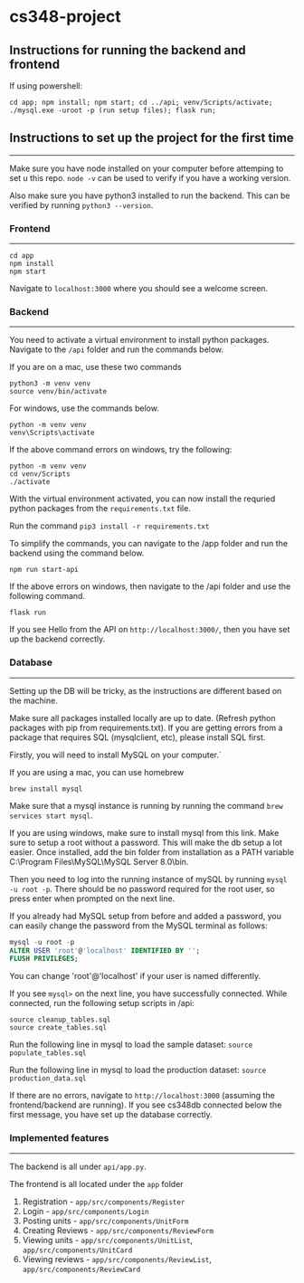 # cs348-project

## Instructions for running the backend and frontend

If using powershell:

```
cd app; npm install; npm start; cd ../api; venv/Scripts/activate; ./mysql.exe -uroot -p (run setup files); flask run;
```

## Instructions to set up the project for the first time

---

Make sure you have node installed on your computer before attemping to set u this repo. `node -v` can be used to verify if you have a working version.

Also make sure you have python3 installed to run the backend. This can be verified by running `python3 --version`.

### Frontend

---

```
cd app
npm install
npm start
```

Navigate to `localhost:3000` where you should see a welcome screen.

### Backend

---

You need to activate a virtual environment to install python packages. Navigate to the `/api` folder and run the commands below.

If you are on a mac, use these two commands

```
python3 -m venv venv
source venv/bin/activate
```

For windows, use the commands below.

```
python -m venv venv
venv\Scripts\activate
```

If the above command errors on windows, try the following:

```
python -m venv venv
cd venv/Scripts
./activate
```

With the virtual environment activated, you can now install the requried python packages from the `requirements.txt` file.

Run the command `pip3 install -r requirements.txt`

To simplify the commands, you can navigate to the /app folder and run the backend using the command below.

```
npm run start-api
```

If the above errors on windows, then navigate to the /api folder and use the following command.

```
flask run
```

If you see Hello from the API on `http://localhost:3000/`, then you have set up the backend correctly.

### Database

---

Setting up the DB will be tricky, as the instructions are different based on the machine.

Make sure all packages installed locally are up to date. (Refresh python packages with pip from requirements.txt). If you are getting errors from a package that requires SQL (mysqlclient, etc), please install SQL first.

Firstly, you will need to install MySQL on your computer.`

If you are using a mac, you can use homebrew

```
brew install mysql
```

Make sure that a mysql instance is running by running the command `brew services start mysql`.

If you are using windows, make sure to install mysql from this link. Make sure to setup a root without a password. This will make the db setup a lot easier. Once installed, add the bin folder from installation as a PATH variable C:\Program Files\MySQL\MySQL Server 8.0\bin.

Then you need to log into the running instance of mySQL by running `mysql -u root -p`. There should be no password required for the root user, so press enter when prompted on the next line.

If you already had MySQL setup from before and added a password, you can easily change the password from the MySQL terminal as follows:

```SQL
mysql -u root -p
ALTER USER 'root'@'localhost' IDENTIFIED BY '';
FLUSH PRIVILEGES;
```

You can change 'root'@'localhost' if your user is named differently.

If you see `mysql>` on the next line, you have successfully connected. While connected, run the following setup scripts in /api:

```
source cleanup_tables.sql
source create_tables.sql
```

Run the following line in mysql to load the sample dataset:
`source populate_tables.sql`

Run the following line in mysql to load the production dataset:
`source production_data.sql`

If there are no errors, navigate to `http://localhost:3000` (assuming the frontend/backend are running). If you see cs348db connected below the first message, you have set up the database correctly.

### Implemented features

---

The backend is all under `api/app.py`.

The frontend is all located under the `app` folder

1. Registration - `app/src/components/Register`
2. Login - `app/src/components/Login`
3. Posting units - `app/src/components/UnitForm`
4. Creating Reviews - `app/src/components/ReviewForm`
5. Viewing units - `app/src/components/UnitList`, `app/src/components/UnitCard`
6. Viewing reviews - `app/src/components/ReviewList`, `app/src/components/ReviewCard`
